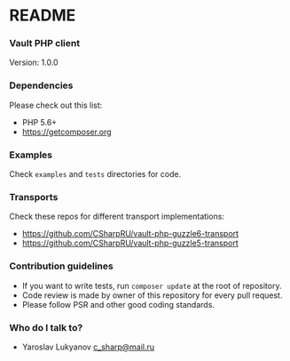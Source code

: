 # README #

### Vault PHP client ###

Version: 1.0.0

### Dependencies ###

Please check out this list:

* PHP 5.6+
* https://getcomposer.org

### Examples ###

Check `examples` and `tests` directories for code.

### Transports ###

Check these repos for different transport implementations:

* https://github.com/CSharpRU/vault-php-guzzle6-transport
* https://github.com/CSharpRU/vault-php-guzzle5-transport

### Contribution guidelines ###

* If you want to write tests, run `composer update` at the root of repository.
* Code review is made by owner of this repository for every pull request.
* Please follow PSR and other good coding standards.

### Who do I talk to? ###

* Yaroslav Lukyanov <c_sharp@mail.ru>